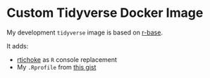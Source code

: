 # Custom Tidyverse Docker Image

My development `tidyverse` image is based on [r-base](https://hub.docker.com/_/r-base/).

It adds:

- [rtichoke](https://github.com/randy3k/rtichoke) as `R` console replacement
- My `.Rprofile` from [this gist](https://gist.github.com/paulklemm/920bb2ee5d886ffe7a9fb743156f875d)
